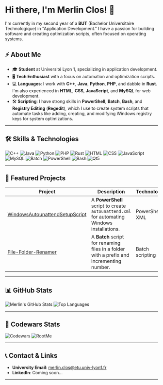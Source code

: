 # Hi there, I'm Merlin Clos! 👋

I'm currently in my second year of a **BUT** (Bachelor Universitaire Technologique) in "Application Development." I have a passion for building software and creating optimization scripts, often focused on operating systems.

## ⚡ About Me
- 🎓 **Student** at Université Lyon 1, specializing in application development.
- 🖥️ **Tech Enthusiast** with a focus on automation and optimization scripts.
- 💻 **Languages**: I work with **C++**, **Java**, **Python**, **PHP**, and dabble in **Rust**. I'm also experienced in **HTML**, **CSS**, **JavaScript**, and **MySQL** for web development.
- 🛠️ **Scripting**: I have strong skills in **PowerShell**, **Batch**, **Bash**, and **Registry Editing** (**Regedit**), which I use to create system scripts that automate tasks like adding, creating, and modifying Windows registry keys for system optimizations.


---

## 🛠️ Skills & Technologies
![C++](https://img.shields.io/badge/-C++-00599C?logo=cplusplus&logoColor=white)
![Java](https://img.shields.io/badge/-Java-007396?logo=java&logoColor=white)
![Python](https://img.shields.io/badge/-Python-3776AB?logo=python&logoColor=white)
![PHP](https://img.shields.io/badge/-PHP-777BB4?logo=php&logoColor=white)
![Rust](https://img.shields.io/badge/-Rust-000000?logo=rust&logoColor=white)
![HTML](https://img.shields.io/badge/-HTML5-E34F26?logo=html5&logoColor=white)
![CSS](https://img.shields.io/badge/-CSS3-1572B6?logo=css3&logoColor=white)
![JavaScript](https://img.shields.io/badge/-JavaScript-F7DF1E?logo=javascript&logoColor=black)
![MySQL](https://img.shields.io/badge/-MySQL-4479A1?logo=mysql&logoColor=white)
![Batch](https://img.shields.io/badge/-Batch_Scripting-4D4D4D?logo=windows&logoColor=white)
![PowerShell](https://img.shields.io/badge/-PowerShell-5391FE?logo=powershell&logoColor=white)
![Bash](https://img.shields.io/badge/-Bash-4EAA25?logo=gnu-bash&logoColor=white)
![Qt5](https://img.shields.io/badge/-Qt5-41CD52?logo=qt&logoColor=white)

---

## 📂 Featured Projects

| Project | Description | Technologies |
|---------|-------------|--------------|
| [WindowsAutounattendSetupScript](https://github.com/StenguyzCSGO/WindowsAutounattendSetupScript) | A **PowerShell** script to create `autounattend.xml` for automating Windows installations. | PowerShell, XML |
| [File-Folder-Renamer](https://github.com/StenguyzCSGO/File-Folder-Renamer) | A **Batch** script for renaming files in a folder with a prefix and incrementing number. | Batch scripting |

---

## 📊 GitHub Stats

![Merlin's GitHub Stats](https://github-readme-stats.vercel.app/api?username=StenguyzCSGO&show_icons=true)
![Top Languages](https://github-readme-stats.vercel.app/api/top-langs/?username=StenguyzCSGO&layout=donut-vertical)

---

## 🎯 Codewars Stats
![Codewars](https://github.r2v.ch/codewars?user=Stenguyz&name=true&top_languages=true&gradient_light_by_level)
![RootMe](https://root-me-diff.vercel.app/rm-gh?nickname=Stenguyz)

---

## 📞 Contact & Links
- **University Email**: [merlin.clos@etu.univ-lyon1.fr](mailto:merlin.clos@etu.univ-lyon1.fr)
- **LinkedIn**: Coming soon...

---

